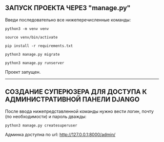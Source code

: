 ## ЗАПУСК ПРОЕКТА ЧЕРЕЗ "manage.py"

Введи последовательно все нижеперечисленные команды:

`python3 -m venv venv`

`source venv/bin/activate`

`pip install -r requirements.txt`

`python3 manage.py migrate`

`python3 manage.py runserver`

Проект запущен.

---

## СОЗДАНИЕ СУПЕРЮЗЕРА ДЛЯ ДОСТУПА К АДМИНИСТРАТИВНОЙ ПАНЕЛИ DJANGO

После ввода нижепредставленной команды нужно вести логин, почту (по необходимости) и пароль дважды:

`python3 manage.py createsuperuser`

Админка доступна по url: http://127.0.0.1:8000/admin/

